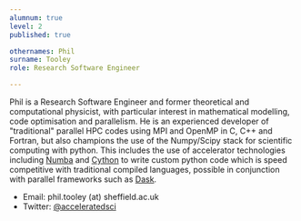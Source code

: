 ```yaml
---
alumnum: true
level: 2
published: true

othernames: Phil
surname: Tooley
role: Research Software Engineer

---
```


Phil is a Research Software Engineer and former theoretical and computational physicist, with
particular interest in mathematical modelling, code optimisation and parallelism. He is an
experienced developer of "traditional" parallel HPC codes using MPI and OpenMP in C, C++ and
Fortran, but also champions the use of the Numpy/Scipy stack for scientific computing with python.
This includes the use of accelerator technologies including [Numba](https://numba.pydata.org) and
[Cython](http://cython.org/) to write custom python code which is speed competitive with
traditional compiled languages, possible in conjunction with parallel frameworks such as
[Dask](https://dask.pydata.org/).

* Email: phil.tooley (at) sheffield.ac.uk
* Twitter: [@acceleratedsci](https://twitter.com/acceleratedsci)
